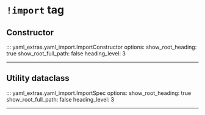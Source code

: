 # `!import` tag

## Constructor

::: yaml_extras.yaml_import.ImportConstructor
    options:
      show_root_heading: true
      show_root_full_path: false
      heading_level: 3

---
    
## Utility dataclass

::: yaml_extras.yaml_import.ImportSpec
    options:
      show_root_heading: true
      show_root_full_path: false
      heading_level: 3

---
